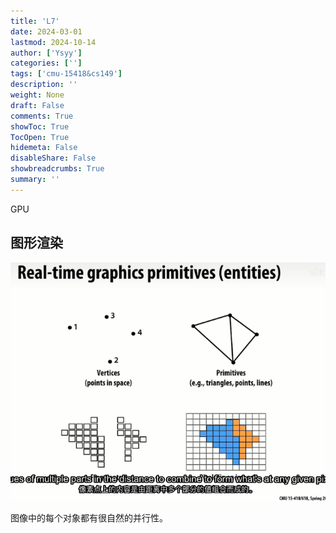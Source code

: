 ```yaml
---
title: 'L7'
date: 2024-03-01
lastmod: 2024-10-14
author: ['Ysyy']
categories: ['']
tags: ['cmu-15418&cs149']
description: ''
weight: None
draft: False
comments: True
showToc: True
TocOpen: True
hidemeta: False
disableShare: False
showbreadcrumbs: True
summary: ''
---
```

GPU

## 图形渲染

![](img/2023-10-18-22-45-21.png)

图像中的每个对象都有很自然的并行性。
